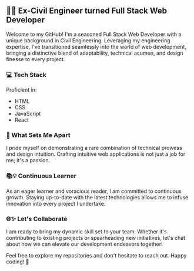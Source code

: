 ## 👷‍♂️ Ex-Civil Engineer turned Full Stack Web Developer

Welcome to my GitHub! I'm a seasoned Full Stack Web Developer with a unique background in Civil Engineering. Leveraging my engineering expertise, I've transitioned seamlessly into the world of web development, bringing a distinctive blend of adaptability, technical acumen, and design finesse to every project.

### 💻 Tech Stack
Proficient in:
- HTML
- CSS
- JavaScript
- React

### 🌟 What Sets Me Apart
I pride myself on demonstrating a rare combination of technical prowess and design intuition. Crafting intuitive web applications is not just a job for me; it's a passion. 

### 📚💡 Continuous Learner
As an eager learner and voracious reader, I am committed to continuous growth. Staying up-to-date with the latest technologies allows me to infuse innovation into every project I undertake.

### 🌐✨ Let's Collaborate
I am ready to bring my dynamic skill set to your team. Whether it's contributing to existing projects or spearheading new initiatives, let's chat about how we can elevate our development endeavors together!

Feel free to explore my repositories and don't hesitate to reach out. Happy coding! 🚀

